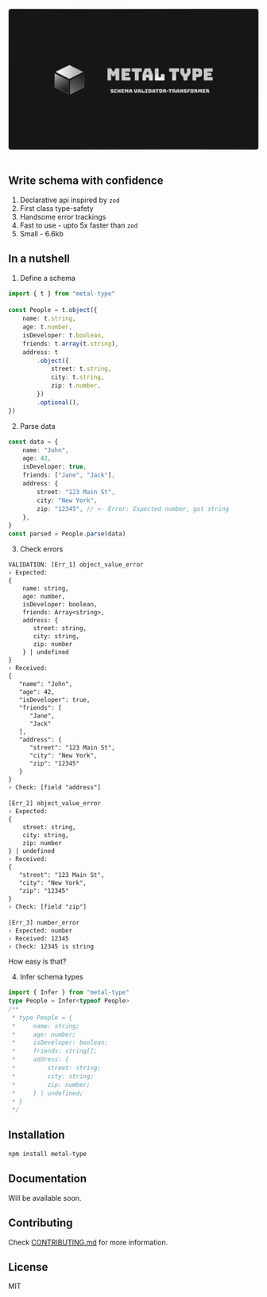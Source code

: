 <br />

<div align="center">
<img src="./assets/banner.png" width="750px" alt="Metal-type banner" />
</div>

<br />

## Write schema with confidence

1. Declarative api inspired by `zod`
2. First class type-safety
3. Handsome error trackings
4. Fast to use - upto 5x faster than `zod`
5. Small - 6.6kb

## In a nutshell

1. Define a schema

```ts
import { t } from "metal-type"

const People = t.object({
    name: t.string,
    age: t.number,
    isDeveloper: t.boolean,
    friends: t.array(t.string),
    address: t
        .object({
            street: t.string,
            city: t.string,
            zip: t.number,
        })
        .optional(),
})
```

2. Parse data

```ts
const data = {
    name: "John",
    age: 42,
    isDeveloper: true,
    friends: ["Jane", "Jack"],
    address: {
        street: "123 Main St",
        city: "New York",
        zip: "12345", // <- Error: Expected number, got string
    },
}
const parsed = People.parse(data)
```

3. Check errors

```
VALIDATION: [Err_1] object_value_error
› Expected:
{
    name: string,
    age: number,
    isDeveloper: boolean,
    friends: Array<string>,
    address: {
       street: string,
       city: string,
       zip: number
    } | undefined
}
› Received:
{
   "name": "John",
   "age": 42,
   "isDeveloper": true,
   "friends": [
      "Jane",
      "Jack"
   ],
   "address": {
      "street": "123 Main St",
      "city": "New York",
      "zip": "12345"
   }
}
› Check: [field "address"]

[Err_2] object_value_error
› Expected:
{
    street: string,
    city: string,
    zip: number
} | undefined
› Received:
{
   "street": "123 Main St",
   "city": "New York",
   "zip": "12345"
}
› Check: [field "zip"]

[Err_3] number_error
› Expected: number
› Received: 12345
› Check: 12345 is string
```

How easy is that?

4. Infer schema types

```ts
import { Infer } from "metal-type"
type People = Infer<typeof People>
/**
 * type People = {
 *     name: string;
 *     age: number;
 *     isDeveloper: boolean;
 *     friends: string[];
 *     address: {
 *         street: string;
 *         city: string;
 *         zip: number;
 *     } | undefined;
 * }
 */
```

## Installation

```bash
npm install metal-type
```

## Documentation

Will be available soon.

## Contributing

Check [CONTRIBUTING.md](./CONTRIBUTING.md) for more information.

## License

MIT
